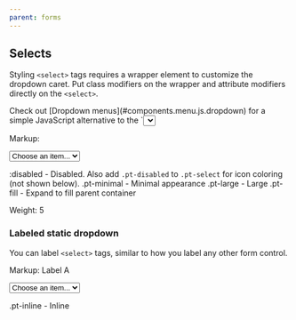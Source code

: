 ```yaml
---
parent: forms
---
```


## Selects

Styling `<select>` tags requires a wrapper element to customize the dropdown caret. Put class
modifiers on the wrapper and attribute modifiers directly on the `<select>`.

<div class="pt-callout pt-intent-primary pt-icon-info-sign">
Check out [Dropdown menus](#components.menu.js.dropdown) for a simple JavaScript alternative
to the `<select>` tag.
</div>

Markup:
<div class="pt-select {{.modifier}}">
<select {{:modifier}}>
<option selected>Choose an item...</option>
<option value="1">One</option>
<option value="2">Two</option>
<option value="3">Three</option>
<option value="4">Four</option>
</select>
</div>

:disabled - Disabled. Also add <code>.pt-disabled</code> to <code>.pt-select</code> for icon coloring (not shown below).
.pt-minimal - Minimal appearance
.pt-large - Large
.pt-fill - Expand to fill parent container

Weight: 5

### Labeled static dropdown

You can label `<select>` tags, similar to how you label any other form control.

Markup:
<label class="pt-label {{.modifier}}">
Label A
<div class="pt-select">
<select>
<option selected>Choose an item...</option>
<option value="1">One</option>
</select>
</div>
</label>

.pt-inline - Inline
